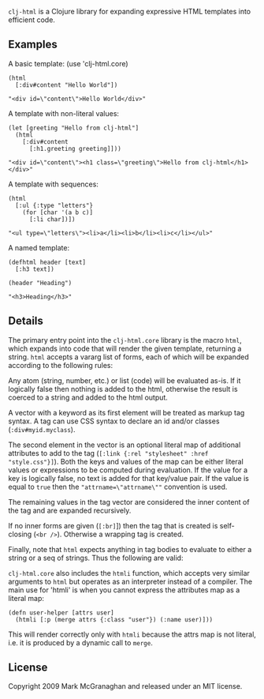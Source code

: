 `clj-html` is a Clojure library for expanding expressive HTML templates into efficient code.

Examples
--------

A basic template:
    (use 'clj-html.core)
    
    (html
      [:div#content "Hello World"])
    
    "<div id=\"content\">Hello World</div>"
    
A template with non-literal values:

    (let [greeting "Hello from clj-html"]
      (html
        [:div#content
          [:h1.greeting greeting]]))
          
    "<div id=\"content\"><h1 class=\"greeting\">Hello from clj-html</h1></div>"

A template with sequences:

    (html
      [:ul {:type "letters"}
        (for [char '(a b c)]
          [:li char])])
    
    "<ul type=\"letters\"><li>a</li><li>b</li><li>c</li></ul>"

A named template:

    (defhtml header [text]
      [:h3 text])
    
    (header "Heading")
    
    "<h3>Heading</h3>"

Details
-------

The primary entry point into the `clj-html.core` library is the macro `html`, which expands into code that will render the given template, returning a string. `html` accepts a vararg list of forms, each of which will be expanded according to the following rules:

Any atom (string, number, etc.) or list (code) will be evaluated as-is. If it logically false then nothing is added to the html, otherwise the result is coerced to a string and added to the html output.

A vector with a keyword as its first element will be treated as markup tag  syntax. A tag can use CSS syntax to declare an id and/or classes (`:div#myid.myclass`). 

The second element in the vector is an optional literal map of additional attributes to add to the tag (`[:link {:rel "stylesheet" :href "style.css"}]`). Both the keys and values of the map can be either literal values or expressions to be computed during evaluation. If the value for a key is logically false, no text is added for that key/value pair. If the value is  equal to `true` then the `"attrname=\"attrname\""` convention is used.

The remaining values in the tag vector are considered the inner content of the  tag and are expanded recursively.

If no inner forms are given (`[:br]`]) then the tag that is created is self-closing (`<br />`). Otherwise a wrapping tag is created.

Finally, note that `html` expects anything in tag bodies to evaluate to either a string or a seq of strings. Thus the following are valid:


`clj-html.core` also includes the `htmli` function, which accepts very similar arguments to `html` but operates as an interpreter instead of a compiler.  The main use for 'htmli' is when you cannot express the attributes map as a literal map:

    (defn user-helper [attrs user]
      (htmli [:p (merge attrs {:class "user"}) (:name user)]))

This will render correctly only with `htmli` because the attrs map is not literal, i.e. it is produced by a dynamic call to `merge`.


License
-------

Copyright 2009 Mark McGranaghan and released under an MIT license.